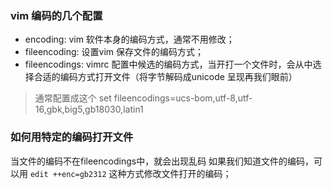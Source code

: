 ### vim 编码的几个配置
- encoding: vim 软件本身的编码方式，通常不用修改；
- fileencoding: 设置vim 保存文件的编码方式；
- fileencodings: vimrc 配置中候选的编码方式，当开打一个文件时，会从中选择合适的编码方式打开文件（将字节解码成unicode 呈现再我们眼前）
> 通常配置成这个 set fileencodings=ucs-bom,utf-8,utf-16,gbk,big5,gb18030,latin1
### 如何用特定的编码打开文件
当文件的编码不在fileencodings中，就会出现乱码
如果我们知道文件的编码，可以用 `edit ++enc=gb2312` 这种方式修改文件打开的编码；

